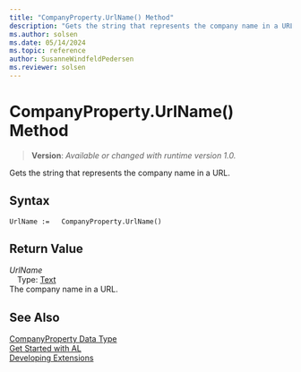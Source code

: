 ```yaml
---
title: "CompanyProperty.UrlName() Method"
description: "Gets the string that represents the company name in a URL."
ms.author: solsen
ms.date: 05/14/2024
ms.topic: reference
author: SusanneWindfeldPedersen
ms.reviewer: solsen
---
```

[//]: # (START>DO_NOT_EDIT)
[//]: # (IMPORTANT:Do not edit any of the content between here and the END>DO_NOT_EDIT.)
[//]: # (Any modifications should be made in the .xml files in the ModernDev repo.)
# CompanyProperty.UrlName() Method
> **Version**: _Available or changed with runtime version 1.0._

Gets the string that represents the company name in a URL.


## Syntax
```AL
UrlName :=   CompanyProperty.UrlName()
```

## Return Value
*UrlName*  
&emsp;Type: [Text](../text/text-data-type.md)  
The company name in a URL.


[//]: # (IMPORTANT: END>DO_NOT_EDIT)
## See Also
[CompanyProperty Data Type](companyproperty-data-type.md)  
[Get Started with AL](../../devenv-get-started.md)  
[Developing Extensions](../../devenv-dev-overview.md)